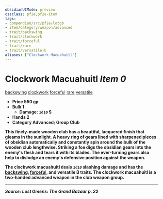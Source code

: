 ```yaml
---
obsidianUIMode: preview
cssclass: pf2e,pf2e-item
tags:
- compendium/src/pf2e/lotgb
- item/category/weapon/advanced
- trait/backswing
- trait/clockwork
- trait/forceful
- trait/rare
- trait/versatile-b
aliases: ["Clockwork Macuahuitl"]
---
```

# Clockwork Macuahuitl *Item 0*  
[backswing](backswing.md "Backswing Weapon Trait")  [clockwork](clockwork-g-g.md "Clockwork  Trait")  [forceful](forceful.md "Forceful Weapon Trait")  [rare](rare.md "Rare Rarity Trait")  [versatile <b>](rules/traits/versatile-b.md "Versatile Weapon Trait")  

- **Price** 550 gp
- **Bulk** 1
  - **Damage**: `1d10` S
- **Hands** 2
- **Category** Advanced; **Group** Club 

This finely-made wooden club has a beautiful, lacquered finish that gleams in the sunlight. A heavy ring of gears lined with sharpened pieces of obsidian automatically and constantly spin around the bulk of the wooden club lengthwise. Striking a foe digs the obsidian gears into the enemy's flesh and tears it with its blades. The ever-turning gears also help to dislodge an enemy's defensive position against the weapon.

The clockwork macuahuitl deals `1d10` slashing damage and has the [backswing](backswing.md "Backswing Weapon Trait"), [forceful](forceful.md "Forceful Weapon Trait"), and versatile B traits. The clockwork macuahuitl is a two-handed advanced weapon in the club weapon group.


---
*Source: Lost Omens: The Grand Bazaar p. 22*